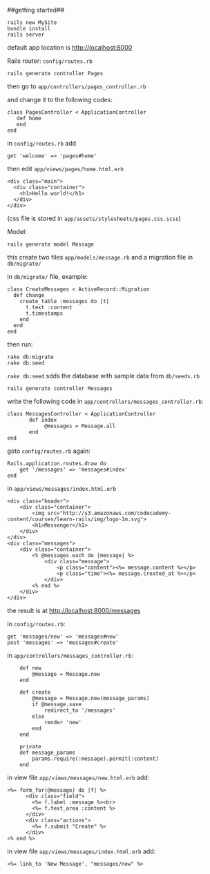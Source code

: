 ##getting started##

    rails new MySite
    bundle install
    rails server

default app location is <http://localhost:8000>

Rails router: `config/routes.rb`

    rails generate controller Pages

then go to `app/controllers/pages_controller.rb`

and change it to the following codes:

    class PagesController < ApplicationController
       def home
       end
    end

in `config/routes.rb` add

    get 'welcome' => 'pages#home'

then edit `app/views/pages/home.html.erb`

    <div class="main">
      <div class="container">
        <h1>Hello world!</h1>
      </div>
    </div>

(css file is stored in `app/assets/stylesheets/pages.css.scss`)

Model:

    rails generate model Message

this create two files `app/models/message.rb` and a migration file in `db/migrate/`

in `db/migrate/` file, example:

    class CreateMessages < ActiveRecord::Migration
      def change
        create_table :messages do |t|
          t.text :content
          t.timestamps
        end
      end
    end

then run:

    rake db:migrate
    rake db:seed

`rake db:seed` sdds the database with sample data from `db/seeds.rb`

    rails generate controller Messages

write the following code in `app/controllers/messages_controller.rb`:


    class MessagesController < ApplicationController
           def index
                @messages = Message.all
           end
    end


goto `config/routes.rb` again:

    Rails.application.routes.draw do
        get '/messages' => 'messages#index'
    end

in `app/views/messages/index.html.erb`

    <div class="header">
        <div class="container">
            <img src="http://s3.amazonaws.com/codecademy-content/courses/learn-rails/img/logo-1m.svg">
            <h1>Messenger</h1>
        </div>
    </div>
    <div class="messages">
        <div class="container">
            <% @messages.each do |message| %>
                <div class="message">
                    <p class="content"><%= message.content %></p>
                    <p class="time"><%= message.created_at %></p>
                </div>
            <% end %>
        </div>
    </div>

the result is at <http://localhost:8000/messages>

in `config/routes.rb`:

    get 'messages/new' => 'messages#new'
    post 'messages' => 'messages#create'


in `app/controllers/messages_controller.rb`:

        def new
            @message = Message.new
        end

        def create
            @message = Message.new(message_params)
            if @message.save
                redirect_to '/messages'
            else
                render 'new'
            end
        end

        private
        def message_params
            params.require(:message).permit(:content)
        end

in view file `app/views/messages/new.html.erb` add:

    <%= form_for(@message) do |f| %>
          <div class="field">
            <%= f.label :message %><br>
            <%= f.text_area :content %>
          </div>
          <div class="actions">
            <%= f.submit "Create" %>
          </div>
    <% end %>

in view file `app/views/messages/index.html.erb` add:

    <%= link_to 'New Message', "messages/new" %>